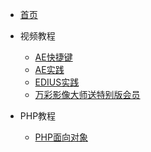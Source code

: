 * [首页](/)

* 视频教程
  * [AE快捷键](Video/AE快捷键)
  * [AE实践](Video/AEAfterEffects实践)
  * [EDIUS实践](Video/EDIUS实践)
  * [万彩影像大师送特别版会员](Video/万彩影像大师送特别版会员)

* PHP教程
  * [PHP面向对象](PHP/PHP面向对象)